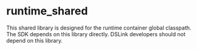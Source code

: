 # runtime_shared

This shared library is designed for the runtime container global classpath.
The SDK depends on this library directly. DSLink developers should not depend
on this library.
